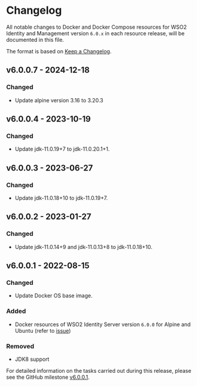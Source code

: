 # Changelog

All notable changes to Docker and Docker Compose resources for WSO2 Identity and Management version `6.0.x`
in each resource release, will be documented in this file.

The format is based on [Keep a Changelog](https://keepachangelog.com/en/1.0.0/).

## v6.0.0.7 - 2024-12-18

### Changed
- Update alpine version 3.16 to 3.20.3

## v6.0.0.4 - 2023-10-19

### Changed
- Update jdk-11.0.19+7 to jdk-11.0.20.1+1.

## v6.0.0.3 - 2023-06-27

### Changed
- Update jdk-11.0.18+10 to jdk-11.0.19+7.

## v6.0.0.2 - 2023-01-27

### Changed
- Update jdk-11.0.14+9 and jdk-11.0.13+8 to jdk-11.0.18+10.

## v6.0.0.1 - 2022-08-15

### Changed
- Update Docker OS base image.

### Added

- Docker resources of WSO2 Identity Server version `6.0.0` for Alpine and Ubuntu (refer to [issue](https://github.com/wso2/docker-is/issues/238))

### Removed

- JDK8 support

For detailed information on the tasks carried out during this release, please see the GitHub milestone
[v6.0.0.1](https://github.com/wso2/docker-is/milestone/23).
